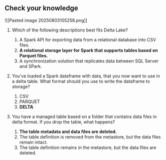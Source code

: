 ## Check your knowledge

![[Pasted image 20250803105258.png]]

1. Which of the following descriptions best fits Delta Lake?
	1. A Spark API for exporting data from a relational database into CSV files.
	2. **A relational storage layer for Spark that supports tables based on Parquet files.**
	3. A synchronization solution that replicates data between SQL Server and SPark.

2. You've loaded a Spark dataframe with data, that you now want to use in a delta table. What format should you use to write the dataframe to storage?
	1. CSV
	2. PARQUET
	3. **DELTA**

3. You have a managed table based on a folder that contains data files in delta format. If you drop the table, what happens?
	1. **The table metadata and data files are deleted.**
	2. The table definition is removed from the metastore, but the data files remain intact.
	3. The table definition remains in the metastore, but the data files are deleted.